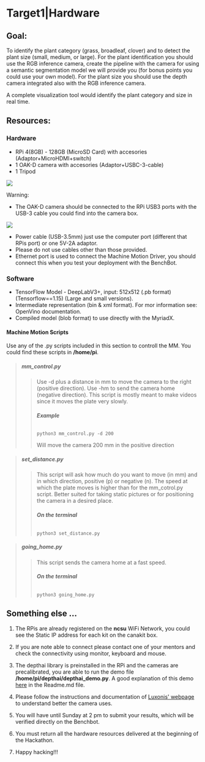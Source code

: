 # Target1|Hardware

## Goal: 

To identify the plant category (grass, broadleaf, clover) and to detect the plant size (small, medium, or large). For the plant identification you should use the RGB inference camera, create the pipeline with the camera for using a semantic segmentation model we will provide you (for bonus points you could use your own model). For the plant size you should use the depth camera integrated also with the RGB inference camera.

A complete visualization tool would identify the plant category and size in real time.

## Resources:

### Hardware
- RPi 4(8GB) - 128GB (MicroSD Card) with accesories (Adaptor+MicroHDMI+switch)
- 1 OAK-D camera with accesories (Adaptor+USBC-3-cable)
- 1 Tripod

![](https://lh5.googleusercontent.com/WtM-Kst0wuQMg5hsTHavC5QDaKrxGhIhloG0uFUXzlnPzDLU-qPBP8yCbhBKBzLzAXNYk5wyr--1_pC0aPOGhTyyitEJkM78LOdwoLqFILBSrd4T6dFdYNzS6OEMAHZwSOJtV9k3=s0)

Warning: 

- The OAK-D camera should be connected to the RPi USB3 ports with the USB-3 cable you could find into the camera box.

![](https://lh4.googleusercontent.com/69kh1PBybX8urfH3Pl2YH6-4P1_2rjf8ncJpBz47B11QEMhVbpwJ-sqK9j3JVLlzko440sku5QYOvrFmVChF-eoVeaNF5gBYcZhHyiQQCzhhCCP6yh29XX2qpMOKtROBaHXKlhw8=s0)

- Power cable (USB-3.5mm) just use the computer port (different that RPis port) or one 5V-2A adaptor.
- Please do not use cables other than those provided.
- Ethernet port is used to connect the Machine Motion Driver, you should connect this when you test your deployment with the BenchBot.

### Software

- TensorFlow Model - DeepLabV3+, input: 512x512 (.pb format) (Tensorflow==1.15) (Large and small versions).
- Intermediate representation (bin & xml format). For mor information see: OpenVino documentation.
- Compiled model (blob format) to use directly with the MyriadX.

#### Machine Motion Scripts

Use any of the .py scripts included in this section to controll the MM. You could find these scripts in **/home/pi**.

> ##### **mm_control.py**
>
>> Use -d plus a distance in mm to move the camera to the right (positive direction). Use -hm to send the camera home (negative direction). This script is mostly meant to make videos since it moves the plate very slowly.
>>
>> ###### **Example** 
>>
>>`python3 mm_control.py -d 200`
>>
>> Will move the camera 200 mm in the positive direction


> ##### **set_distance.py**
>
>> This script will ask how much do you want to move (in mm) and in which direction, positive (p) or negative (n). The speed at which the plate moves is higher than for the mm_cotrol.py script. Better suited for taking static pictures or for positioning the camera in a desired place. 
>>
>> ###### **On the terminal** 
>>
>>`python3 set_distance.py`


> ##### **going_home.py**
>
>> This script sends the camera home at a fast speed.
>>
>> ###### **On the terminal** 
>>
>>`python3 going_home.py`

## Something else ...

1. The RPis are already registered on the **ncsu** WiFi Network, you could see the Static IP address for each kit on the canakit box.

2. If you are note able to connect please contact one of your mentors and check the connectivity using monitor, keyboard and mouse.

3. The depthai library is preinstalled in the RPi and the cameras are precalibrated, you are able to run the demo file **/home/pi/depthai/depthai_demo.py**. A good explanation of this demo [here](https://github.com/luxonis/depthai) in the Readme.md file.

4. Please follow the instructions and documentation of [Luxonis' webpage](https://docs.luxonis.com/en/latest/pages/tutorials/first_steps/) to understand better the camera uses.

5. You will have until Sunday at 2 pm to submit your results, which will be verified directly on the Benchbot.

6. You must return all the hardware resources delivered at the beginning of the Hackathon.

5. Happy hacking!!!



